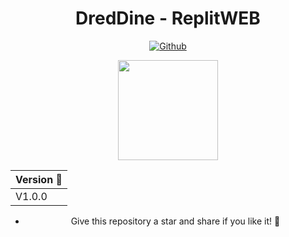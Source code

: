 <div align="center">

# DredDine - ReplitWEB
  
  <p align="center">
    <a href="https://github.com/DredDine"><img title="Github" src="https://img.shields.io/badge/hiro-beet-brightgreen?style=for-the-badge&logo=github"></a>
  </p>
      
  <p align="center">
    <a href="https://github.com/DredDine"><img src="https://avatars.githubusercontent.com/u/55561937?v=4" width="160" height="160"/></a>
  </p>

  | Version 🦊 | 
  |------------ |
  | V1.0.0 |

- Give this repository a star and share if you like it! 🎉

